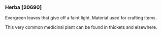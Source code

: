 ### Herba [20690]

Evergreen leaves that give off a faint light. Material used for crafting items.

This very common medicinal plant can be found in thickets and elsewhere.